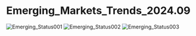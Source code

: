 # Emerging_Markets_Trends_2024.09

![Emerging_Status001](https://github.com/user-attachments/assets/c1cab01f-197a-4203-ace5-c0a56ca64d34)
![Emerging_Status002](https://github.com/user-attachments/assets/8812f29b-81be-482c-8c85-fd1409c48eb9)
![Emerging_Status003](https://github.com/user-attachments/assets/e1105cc8-95c5-4aea-9ecb-b7482c72460e)
